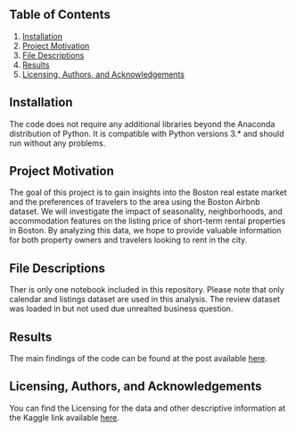 ## Table of Contents
1. [Installation](#installation)
2. [Project Motivation](#project-motivation)
3. [File Descriptions](#file-descriptions)
4. [Results](#results)
5. [Licensing, Authors, and Acknowledgements](#licensing-authors-and-acknowledgements)

## Installation

The code does not require any additional libraries beyond the Anaconda distribution of Python. It is compatible with Python versions 3.* and should run without any problems.

## Project Motivation
The goal of this project is to gain insights into the Boston real estate market and the preferences of travelers to the area using the Boston Airbnb dataset. We will investigate the impact of seasonality, neighborhoods, and accommodation features on the listing price of short-term rental properties in Boston. By analyzing this data, we hope to provide valuable information for both property owners and travelers looking to rent in the city.

## File Descriptions
Ther is only one notebook included in this repository. Please note that only calendar and listings dataset are used in this analysis. The review dataset was loaded in but not used due unrealted business question.

## Results
The main findings of the code can be found at the post available [here](https://medium.com/@thomashei0828/how-much-can-you-earn-from-the-boston-airbnb-market-e0146c7db108).

## Licensing, Authors, and Acknowledgements
You can find the Licensing for the data and other descriptive information at the Kaggle link available [here](https://www.kaggle.com/datasets/airbnb/boston). 
